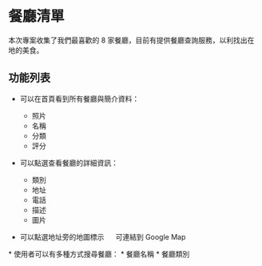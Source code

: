 # 餐廳清單

本次專案收集了我們最喜歡的 8 家餐廳，目前有提供餐廳查詢服務，以利找出在地的美食。

## 功能列表

* 可以在首頁看到所有餐廳與簡介資料：

  * 照片
  * 名稱
  * 分類
  * 評分

* 可以點選查看餐廳的詳細資訊：

  * 類別
  * 地址
  * 電話
  * 描述
  * 圖片

* 可以點選地址旁的地圖標示 <img src="https://raw.githubusercontent.com/FortAwesome/Font-Awesome/6.x/svgs/solid/location-arrow.svg" width="15" height="15"> 可連結到 Google Map
<font-awesome-icon icon="fa-solid fa-map-location" />
* 使用者可以有多種方式搜尋餐廳：
  * 餐廳名稱
  * 餐廳類別
 
